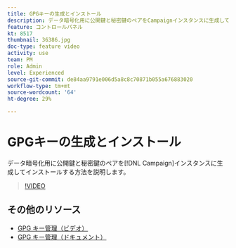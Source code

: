 ```yaml
---
title: GPGキーの生成とインストール
description: データ暗号化用に公開鍵と秘密鍵のペアをCampaignインスタンスに生成してインストールする方法を説明します。
feature: コントロールパネル
kt: 8517
thumbnail: 36386.jpg
doc-type: feature video
activity: use
team: PM
role: Admin
level: Experienced
source-git-commit: de84aa9791e006d5a8c8c70871b055a676883020
workflow-type: tm+mt
source-wordcount: '64'
ht-degree: 29%

---
```


# GPGキーの生成とインストール

データ暗号化用に公開鍵と秘密鍵のペアを[!DNL Campaign]インスタンスに生成してインストールする方法を説明します。

>[!VIDEO](https://video.tv.adobe.com/v/36386?quality=12)

## その他のリソース

* [GPG キー管理（ビデオ）](./gpg-key-management-overview.md)
* [GPG キー管理（ドキュメント）](https://experienceleague.adobe.com/docs/control-panel/using/instances-settings/gpg-keys-management.html?lang=ja)
